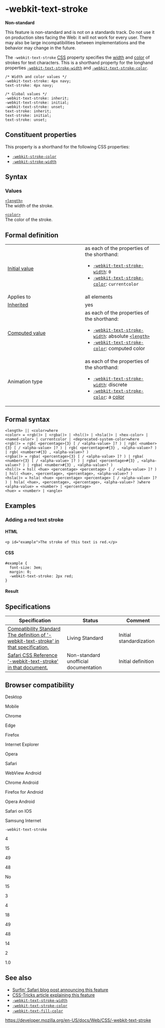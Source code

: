 # -webkit-text-stroke

**Non-standard**

This feature is non-standard and is not on a standards track. Do not use it on production sites facing the Web: it will not work for every user. There may also be large incompatibilities between implementations and the behavior may change in the future.

The `-webkit-text-stroke` [CSS](https://developer.mozilla.org/en-US/docs/Web/CSS) property specifies the [width](length) and [color](color_value) of strokes for text characters. This is a shorthand property for the longhand properties [`-webkit-text-stroke-width`](-webkit-text-stroke-width) and [`-webkit-text-stroke-color`](-webkit-text-stroke-color).

    /* Width and color values */
    -webkit-text-stroke: 4px navy;
    text-stroke: 4px navy;

    /* Global values */
    -webkit-text-stroke: inherit;
    -webkit-text-stroke: initial;
    -webkit-text-stroke: unset;
    text-stroke: inherit;
    text-stroke: initial;
    text-stroke: unset;

## Constituent properties

This property is a shorthand for the following CSS properties:

- [`-webkit-stroke-color`](-webkit-text-stroke-color)
- [`-webkit-stroke-width`](-webkit-text-stroke-width)

## Syntax

### Values

[`<length>`](length)  
The width of the stroke.

[`<color>`](color_value)  
The color of the stroke.

## Formal definition

<table><colgroup><col style="width: 50%" /><col style="width: 50%" /></colgroup><tbody><tr class="odd"><td><a href="initial_value">Initial value</a></td><td>as each of the properties of the shorthand:<br />
<ul><li><a href="-webkit-text-stroke-width"><code>-webkit-text-stroke-width</code></a>: <code>0</code></li><li><a href="-webkit-text-stroke-color"><code>-webkit-text-stroke-color</code></a>: <code>currentcolor</code></li></ul></td></tr><tr class="even"><td>Applies to</td><td>all elements</td></tr><tr class="odd"><td><a href="inheritance">Inherited</a></td><td>yes</td></tr><tr class="even"><td><a href="computed_value">Computed value</a></td><td>as each of the properties of the shorthand:<br />
<ul><li><a href="-webkit-text-stroke-width"><code>-webkit-text-stroke-width</code></a>: absolute <a href="length"><code>&lt;length&gt;</code></a></li><li><a href="-webkit-text-stroke-color"><code>-webkit-text-stroke-color</code></a>: computed color</li></ul></td></tr><tr class="odd"><td>Animation type</td><td>as each of the properties of the shorthand:<br />
<ul><li><a href="-webkit-text-stroke-width"><code>-webkit-text-stroke-width</code></a>: discrete</li><li><a href="-webkit-text-stroke-color"><code>-webkit-text-stroke-color</code></a>: a <a href="color_value#interpolation">color</a></li></ul></td></tr></tbody></table>

## Formal syntax

    <length> || <color>where
    <color> = <rgb()> | <rgba()> | <hsl()> | <hsla()> | <hex-color> | <named-color> | currentcolor | <deprecated-system-color>where
    <rgb()> = rgb( <percentage>{3} [ / <alpha-value> ]? ) | rgb( <number>{3} [ / <alpha-value> ]? ) | rgb( <percentage>#{3} , <alpha-value>? ) | rgb( <number>#{3} , <alpha-value>? )
    <rgba()> = rgba( <percentage>{3} [ / <alpha-value> ]? ) | rgba( <number>{3} [ / <alpha-value> ]? ) | rgba( <percentage>#{3} , <alpha-value>? ) | rgba( <number>#{3} , <alpha-value>? )
    <hsl()> = hsl( <hue> <percentage> <percentage> [ / <alpha-value> ]? ) | hsl( <hue>, <percentage>, <percentage>, <alpha-value>? )
    <hsla()> = hsla( <hue> <percentage> <percentage> [ / <alpha-value> ]? ) | hsla( <hue>, <percentage>, <percentage>, <alpha-value>? )where
    <alpha-value> = <number> | <percentage>
    <hue> = <number> | <angle>

## Examples

### Adding a red text stroke

#### HTML

    <p id="example">The stroke of this text is red.</p>

#### CSS

    #example {
      font-size: 3em;
      margin: 0;
      -webkit-text-stroke: 2px red;
    }

#### Result

## Specifications

<table><thead><tr class="header"><th>Specification</th><th>Status</th><th>Comment</th></tr></thead><tbody><tr class="odd"><td><a href="https://compat.spec.whatwg.org/#the-webkit-text-stroke">Compatibility Standard<br />
<span class="small">The definition of '-webkit-text-stroke' in that specification.</span></a></td><td><span class="spec-living">Living Standard</span></td><td>Initial standardization</td></tr><tr class="even"><td><a href="https://developer.apple.com/library/safari/documentation/AppleApplications/Reference/SafariCSSRef/Articles/StandardCSSProperties.html#//apple_ref/doc/uid/TP30001266-_webkit_text_stroke">Safari CSS Reference<br />
<span class="small">'-webkit-text-stroke' in that document.</span></a></td><td>Non-standard unofficial documentation</td><td>Initial definition</td></tr></tbody></table>

## Browser compatibility

Desktop

Mobile

Chrome

Edge

Firefox

Internet Explorer

Opera

Safari

WebView Android

Chrome Android

Firefox for Android

Opera Android

Safari on IOS

Samsung Internet

`-webkit-text-stroke`

4

15

49

48

No

15

3

4

18

49

48

14

2

1.0

## See also

- [Surfin' Safari blog post announcing this feature](https://www.webkit.org/blog/85/introducing-text-stroke/)
- [CSS-Tricks article explaining this feature](https://css-tricks.com/adding-stroke-to-web-text/)
- [`-webkit-text-stroke-width`](-webkit-text-stroke-width)
- [`-webkit-text-stroke-color`](-webkit-text-stroke-color)
- [`-webkit-text-fill-color`](-webkit-text-fill-color)

<a href="https://developer.mozilla.org/en-US/docs/Web/CSS/-webkit-text-stroke" class="_attribution-link">https://developer.mozilla.org/en-US/docs/Web/CSS/-webkit-text-stroke</a>
